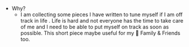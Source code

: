 - Why?
    - I am collecting some pieces I have written to tune myself if I am off track in life . Life is hard and not everyone has the time to take care of me and I need to be able to put myself on track as soon as possible. This short piece maybe useful for my 🤝 Family & Friends too.
